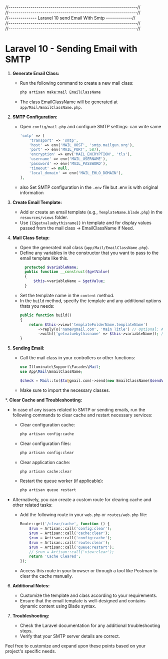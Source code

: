 
//----------------------------------------------------------------//<br>
//----------------------------------------------------------------//<br>
//-------------- Laravel 10 send Email With Smtp -------------//<br>
//----------------------------------------------------------------//<br>
//----------------------------------------------------------------//<br>

# Laravel 10 - Sending Email with SMTP

1. **Generate Email Class:**
   - Run the following command to create a new mail class:
     ```bash
     php artisan make:mail EmailClassName
     ```
   - The class EmailClassName will be generated at `app/Mail/EmailClassName.php`.

2. **SMTP Configuration:**
   - Open `config/mail.php` and configure SMTP settings: can write same
     ```php
     'smtp' => [
         'transport' => 'smtp',
         'host' => env('MAIL_HOST', 'smtp.mailgun.org'),
         'port' => env('MAIL_PORT', 587),
         'encryption' => env('MAIL_ENCRYPTION', 'tls'),
         'username' => env('MAIL_USERNAME'),
         'password' => env('MAIL_PASSWORD'),
         'timeout' => null,
         'local_domain' => env('MAIL_EHLO_DOMAIN'),
     ],
     ```
   - also Set SMTP configuration in the `.env` file but .env is with original information

3. **Create Email Template:**
   - Add or create an email template (e.g., `TemplateName.blade.php`) in the `resources/views` folder.
   - Use `{{$getvaluebythisname}}` in template and for display values passed from the mail class -> EmailClassName if Need.
     
4. **Mail Class Setup:**
   - Open the generated mail class (`app/Mail/EmailClassName.php`).
   - Define any variables in the constructor that you want to pass to the email template like this.
     ```php
       protected $variableName;
       public function __construct($getValue)
       {
           $this->variableName = $getValue;
       }

     ```
   - Set the template name in the `content` method.
   - In the `build` method, specify the template and any additional options thats you needs:
     ```php
     public function build()
     {
         return $this->view('templateFolderName.templateName')
             ->replyTo('name@gmail.com', 'Main Title') // Optional: Add a reply-to address
             ->with(['getvaluebythisname' => $this->variableName]); // Optional: Pass values to the template
     }
     ```

5. **Sending Email:**
   - Call the mail class in your controllers or other functions:
     ```php
     use Illuminate\Support\Facades\Mail;
     use App\Mail\EmailClassName;
     
     $check = Mail::to($to@gmail.com)->send(new EmailClassName($sendValue));
     ```
   - Make sure to import the necessary classes.


*. **Clear Cache and Troubleshooting:**
   - In case of any issues related to SMTP or sending emails, run the following commands to clear cache and restart necessary services:
     - Clear configuration cache:
       ```bash
       php artisan config:cache
       ```
     - Clear configuration files:
       ```bash
       php artisan config:clear
       ```
     - Clear application cache:
       ```bash
       php artisan cache:clear
       ```
     - Restart the queue worker (if applicable):
       ```bash
       php artisan queue restart
       ```

   - Alternatively, you can create a custom route for clearing cache and other related tasks:
     - Add the following route in your `web.php` or `routes/web.php` file:
       ```php
       Route::get('/clear/cache', function () {
           $run = Artisan::call('config:clear');
           $run = Artisan::call('cache:clear');
           $run = Artisan::call('config:cache');
           $run = Artisan::call('route:clear');
           $run = Artisan::call('queue:restart');
           // $run = Artisan::call('view:clear');
           return 'Cache Cleared';
       });
       ```
     - Access this route in your browser or through a tool like Postman to clear the cache manually.


6. **Additional Notes:**
   - Customize the template and class according to your requirements.
   - Ensure that the email template is well-designed and contains dynamic content using Blade syntax.

7. **Troubleshooting:**
   - Check the Laravel documentation for any additional troubleshooting steps.
   - Verify that your SMTP server details are correct.

Feel free to customize and expand upon these points based on your project's specific needs.

